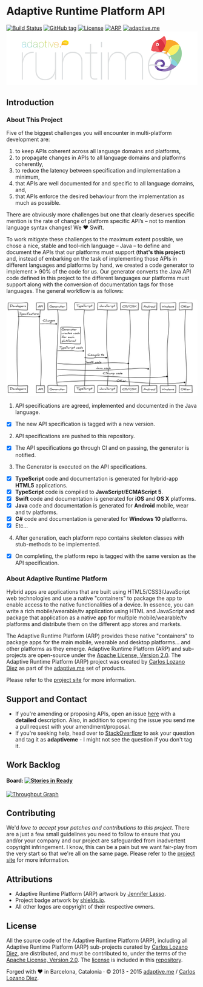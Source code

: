 
# Adaptive Runtime Platform API 
[![Build Status](https://travis-ci.org/AdaptiveMe/adaptive-arp-api.svg?branch=master)](https://travis-ci.org/AdaptiveMe/adaptive-arp-api) [![GitHub tag](https://img.shields.io/github/tag/AdaptiveMe/adaptive-arp-api.svg)](https://github.com/AdaptiveMe/adaptive-arp-api) [![License](https://img.shields.io/badge/license-apache%202-blue.svg)](https://raw.githubusercontent.com/AdaptiveMe/adaptive-arp-api/master/LICENSE) [![ARP](https://img.shields.io/badge/arp-specs-lightgrey.svg)](#) [![adaptive.me](https://img.shields.io/badge/adaptive-me-orange.svg)](http://adaptive.me)
[![Adaptive Runtime Platform](https://raw.githubusercontent.com/AdaptiveMe/adaptive-arp-api/gh-pages/assets/arp-logo.png)](#)
## Introduction

### About This Project
Five of the biggest challenges you will encounter in multi-platform development are:

1. to keep APIs coherent across all language domains and platforms, 
2. to propagate changes in APIs to all language domains and platforms coherently,
3. to reduce the latency between specification and implementation a minimum,
4. that APIs are well documented for and specific to all language domains, and, 
5. that APIs enforce the desired behaviour from the implementation as much as possible. 

There are obviously more challenges but one that clearly deserves specific mention is the rate of change of platform specific API’s – not to mention language syntax changes! We :heart: Swift.

To work mitigate these challenges to the maximum extent possible, we chose a nice, stable and tool-rich language – Java – to define and document the APIs that our platforms must support (**that's this project**) and, instead of embarking on the task of implementing those APIs in different languages and platforms by hand, we created a code generator to implement > 90% of the code for us. Our generator converts the Java API code defined in this project to the different languages our platforms must support along with the conversion of documentation tags for those languages. The general workflow is as follows:

[![Overview](https://raw.githubusercontent.com/AdaptiveMe/adaptive-arp-api/gh-pages/assets/arp-summary.png?1)](#)

1. API specifications are agreed, implemented and documented in the Java language.
 - [x] The new API specification is tagged with a new version.
2. API specifications are pushed to this repository.
 - [x] The API specifications go through CI and on passing, the generator is notified.
3. The Generator is executed on the API specifications.
 - [x] **TypeScript** code and documentation is generated for hybrid-app **HTML5** applications.
 - [x] **TypeScript** code is compiled to **JavaScript**/**ECMAScript 5**.
 - [x] **Swift** code and documentation is generated for **iOS** and **OS X** platforms.
 - [x] **Java** code and documentation is generated for **Android** mobile, wear and tv platforms.
 - [x] **C#** code and documentation is generated for **Windows 10** platforms.
 - [x] Etc...
4. After generation, each platform repo contains skeleton classes with stub-methods to be implemented.
 - [x] On completing, the platform repo is tagged with the same version as the API specification.

### About Adaptive Runtime Platform

Hybrid apps are applications that are built using HTML5/CSS3/JavaScript web technologies and use a native "containers" to package the app to enable access to the native functionalities of a device. In essence, you can write a rich mobile/wearable/tv application using HTML and JavaScript and package that application as a native app for multiple mobile/wearable/tv platforms and distribute them on the different app stores and markets.

The Adaptive Runtime Platform (ARP) provides these native "containers" to package apps for the main mobile, wearable and desktop platforms... and other platforms as they emerge. Adaptive Runtime Platform (ARP) and sub-projects are open-source under the [Apache License, Version 2.0](http://www.apache.org/licenses/LICENSE-2.0.html). The Adaptive Runtime Platform (ARP) project was created by [Carlos Lozano Diez](https://github.com/carloslozano) as part of the [adaptive.me](http://adaptive.me) set of products.

Please refer to the [project site](http://adaptiveme.github.io) for more information.

## Support and Contact

* If you're amending or proposing APIs, open an issue [here](https://github.com/AdaptiveMe/adaptive-arp-api/issues) with a **detailed** description. Also, in addition to opening the issue you send me a pull request with your amendment/proposal.
* If you're seeking help, head over to [StackOverflow](http://stackoverflow.com/) to ask your question and tag it as **adaptiveme** - I might not see the question if you don't tag it. 

## Work Backlog

#### Board: [![Stories in Ready](https://badge.waffle.io/AdaptiveMe/adaptive-arp-api.svg?label=ready&title=Ready)](https://waffle.io/AdaptiveMe/adaptive-arp-api)

[![Throughput Graph](https://graphs.waffle.io/adaptiveme/adaptive-arp-api/throughput.svg)](https://waffle.io/adaptiveme/adaptive-arp-api/metrics)

## Contributing

We'd *love to accept your patches and contributions to this project*.  There are a just a few small guidelines you need to follow to ensure that you and/or your company and our project are safeguarded from inadvertent copyright infringement. I know, this can be a pain but we want fair-play from the very start so that we're all on the same page. Please refer to the [project site](http://adaptiveme.github.io) for more information.

## Attributions

* Adaptive Runtime Platform (ARP) artwork by [Jennifer Lasso](https://github.com/Jlassob).
* Project badge artwork by [shields.io](http://shields.io/).
* All other logos are copyright of their respective owners.

## License
All the source code of the Adaptive Runtime Platform (ARP), including all Adaptive Runtime Platform (ARP) sub-projects curated by [Carlos Lozano Diez](https://github.com/carloslozano), are distributed, and must be contributed to, under the terms of the [Apache License, Version 2.0](http://www.apache.org/licenses/LICENSE-2.0.html). The [license](https://raw.githubusercontent.com/AdaptiveMe/adaptive-arp-api/master/LICENSE) is included in this [repository](https://raw.githubusercontent.com/AdaptiveMe/adaptive-arp-api/master/LICENSE).

Forged with :heart: in Barcelona, Catalonia · © 2013 - 2015 [adaptive.me](http://adaptive.me) / [Carlos Lozano Diez](http://google.com/+CarlosLozano).
